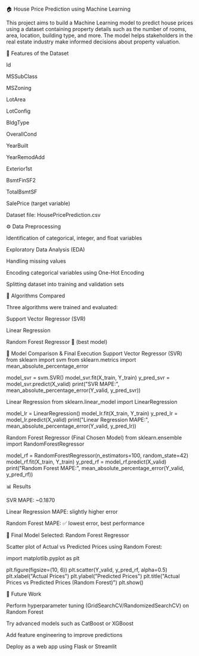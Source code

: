🏠 House Price Prediction using Machine Learning

This project aims to build a Machine Learning model to predict house prices using a dataset containing property details such as the number of rooms, area, location, building type, and more.
The model helps stakeholders in the real estate industry make informed decisions about property valuation.

📌 Features of the Dataset

Id

MSSubClass

MSZoning

LotArea

LotConfig

BldgType

OverallCond

YearBuilt

YearRemodAdd

Exterior1st

BsmtFinSF2

TotalBsmtSF

SalePrice (target variable)

Dataset file: HousePricePrediction.csv

⚙️ Data Preprocessing

Identification of categorical, integer, and float variables

Exploratory Data Analysis (EDA)

Handling missing values

Encoding categorical variables using One-Hot Encoding

Splitting dataset into training and validation sets

🧠 Algorithms Compared

Three algorithms were trained and evaluated:

Support Vector Regressor (SVR)

Linear Regression

Random Forest Regressor 🌳 (best model)

🚀 Model Comparison & Final Execution
Support Vector Regressor (SVR)
from sklearn import svm
from sklearn.metrics import mean_absolute_percentage_error

model_svr = svm.SVR()
model_svr.fit(X_train, Y_train)
y_pred_svr = model_svr.predict(X_valid)
print("SVR MAPE:", mean_absolute_percentage_error(Y_valid, y_pred_svr))

Linear Regression
from sklearn.linear_model import LinearRegression

model_lr = LinearRegression()
model_lr.fit(X_train, Y_train)
y_pred_lr = model_lr.predict(X_valid)
print("Linear Regression MAPE:", mean_absolute_percentage_error(Y_valid, y_pred_lr))

Random Forest Regressor (Final Chosen Model)
from sklearn.ensemble import RandomForestRegressor

model_rf = RandomForestRegressor(n_estimators=100, random_state=42)
model_rf.fit(X_train, Y_train)
y_pred_rf = model_rf.predict(X_valid)
print("Random Forest MAPE:", mean_absolute_percentage_error(Y_valid, y_pred_rf))

📊 Results

SVR MAPE: ~0.1870

Linear Regression MAPE: slightly higher error

Random Forest MAPE: ✅ lowest error, best performance

📌 Final Model Selected: Random Forest Regressor

Scatter plot of Actual vs Predicted Prices using Random Forest:

import matplotlib.pyplot as plt

plt.figure(figsize=(10, 6))
plt.scatter(Y_valid, y_pred_rf, alpha=0.5)
plt.xlabel("Actual Prices")
plt.ylabel("Predicted Prices")
plt.title("Actual Prices vs Predicted Prices (Random Forest)")
plt.show()

🔮 Future Work

Perform hyperparameter tuning (GridSearchCV/RandomizedSearchCV) on Random Forest

Try advanced models such as CatBoost or XGBoost

Add feature engineering to improve predictions

Deploy as a web app using Flask or Streamlit